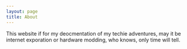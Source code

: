 ```yaml
---
layout: page
title: About
---
```


This website if for my deocmentation of my techie adventures, may it be internet exporation or hardware modding, who knows, only time will tell.
